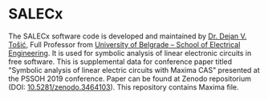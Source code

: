 # SALECx
The SALECx software code is developed and maintained by <a href="http://home.etf.rs/~tosic/">Dr. Dejan V. Tošić</a>, Full Professor from <a href="https://www.etf.bg.ac.rs/en">University of Belgrade – School of Electrical Engineering</a>. It is used for symbolic analysis of linear electronic circuits in free software.
This is supplemental data for conference paper titled "Symbolic analysis of linear electric circuits with Maxima CAS" presented at the PSSOH 2019 conference. Paper can be found at Zenodo repositorium (DOI: <a href="https://zenodo.org/record/3464103#.XY-nt2ZS_IU">10.5281/zenodo.3464103</a>). This repository contains Maxima file.
